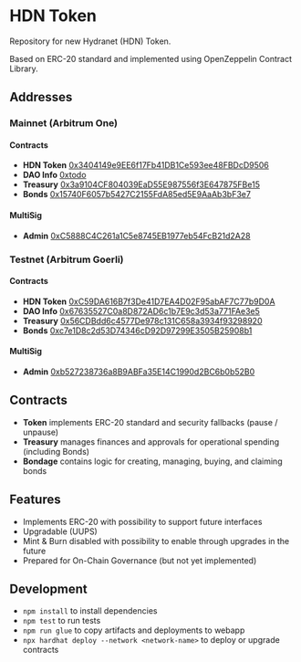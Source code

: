 # HDN Token
Repository for new Hydranet (HDN) Token.

Based on ERC-20 standard and implemented using OpenZeppelin Contract Library.

## Addresses
### Mainnet (Arbitrum One)
#### Contracts
* **HDN Token** [0x3404149e9EE6f17Fb41DB1Ce593ee48FBDcD9506](https://arbiscan.io/address/0x3404149e9EE6f17Fb41DB1Ce593ee48FBDcD9506)
* **DAO Info** [0xtodo](https://arbiscan.io/address/)
* **Treasury** [0x3a9104CF804039EaD55E987556f3E647875FBe15](https://arbiscan.io/address/0x3a9104CF804039EaD55E987556f3E647875FBe15)
* **Bonds** [0x15740F6057b5427C2155FdA85ed5E9AaAb3bF3e7](https://arbiscan.io/address/0x15740F6057b5427C2155FdA85ed5E9AaAb3bF3e7)

#### MultiSig
* **Admin** [0xC5888C4C261a1C5e8745EB1977eb54FcB21d2A28](https://arbiscan.io/address/0xC5888C4C261a1C5e8745EB1977eb54FcB21d2A28)

### Testnet (Arbitrum Goerli)
#### Contracts
* **HDN Token** [0xC59DA616B7f3De41D7EA4D02F95abAF7C77b9D0A](https://goerli.arbiscan.io/address/0xC59DA616B7f3De41D7EA4D02F95abAF7C77b9D0A)
* **DAO Info** [0x67635527C0a8D872AD6c1b7E9c3d53a771FAe3e5](https://goerli.arbiscan.io/address/0x67635527C0a8D872AD6c1b7E9c3d53a771FAe3e5)
* **Treasury** [0x56CDBdd6c4577De978c131C658a3934f93298920](https://goerli.arbiscan.io/address/0x56CDBdd6c4577De978c131C658a3934f93298920)
* **Bonds** [0xc7e1D8c2d53D74346cD92D97299E3505B25908b1](https://goerli.arbiscan.io/address/0xc7e1D8c2d53D74346cD92D97299E3505B25908b1)

#### MultiSig
* **Admin** [0xb527238736a8B9ABFa35E14C1990d2BC6b0b52B0](https://goerli.arbiscan.io/address/0xb527238736a8B9ABFa35E14C1990d2BC6b0b52B0)

## Contracts
* **Token** implements ERC-20 standard and security fallbacks (pause / unpause)
* **Treasury** manages finances and approvals for operational spending (including Bonds)
* **Bondage** contains logic for creating, managing, buying, and claiming bonds

## Features
* Implements ERC-20 with possibility to support future interfaces
* Upgradable (UUPS)
* Mint & Burn disabled with possibility to enable through upgrades in the future
* Prepared for On-Chain Governance (but not yet implemented)

## Development
* `npm install` to install dependencies
* `npm test` to run tests
* `npm run glue` to copy artifacts and deployments to webapp
* `npx hardhat deploy --network <network-name>` to deploy or upgrade contracts
